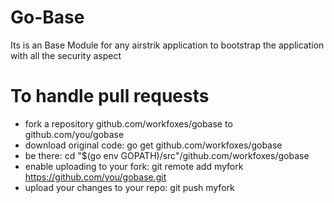 # Go-Base
Its is an Base Module for any airstrik application to bootstrap the application with all the security aspect


# To handle pull requests
- fork a repository github.com/workfoxes/gobase to github.com/you/gobase
- download original code: go get github.com/workfoxes/gobase
- be there: cd "$(go env GOPATH)/src"/github.com/workfoxes/gobase
- enable uploading to your fork: git remote add myfork https://github.com/you/gobase.git
- upload your changes to your repo: git push myfork
